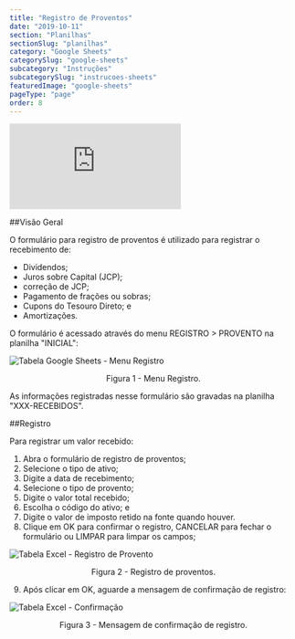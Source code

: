 ```yaml
---
title: "Registro de Proventos"
date: "2019-10-11"
section: "Planilhas"
sectionSlug: "planilhas"
category: "Google Sheets"
categorySlug: "google-sheets"
subcategory: "Instruções"
subcategorySlug: "instrucoes-sheets"
featuredImage: "google-sheets"
pageType: "page"
order: 8
---
```



<div class="iframe-container">
<iframe src="https://www.youtube.com/embed/YJ4Ydq9LNIE?start=243" frameborder="0" allow="accelerometer; autoplay; encrypted-media; gyroscope; picture-in-picture" allowfullscreen></iframe>
</div>

##Visão Geral

O formulário para registro de proventos é utilizado para registrar o recebimento de:

- Dividendos;
- Juros sobre Capital (JCP);
- correção de JCP;
- Pagamento de frações ou sobras;
- Cupons do Tesouro Direto; e
- Amortizações.

O formulário é acessado através do menu REGISTRO > PROVENTO na planilha "INICIAL":

![Tabela Google Sheets - Menu Registro](../img/planilha-inicial-sheets-004.jpg)

<p class="legenda" style="text-align:center">Figura 1 - Menu Registro.</p>

As informações registradas nesse formulário são gravadas na planilha "XXX-RECEBIDOS".

##Registro

Para registrar um valor recebido:

1. Abra o formulário de registro de proventos;
2. Selecione o tipo de ativo;
3. Digite a data de recebimento;
4. Selecione o tipo de provento;
5. Digite o valor total recebido;
6. Escolha o código do ativo; e
7. Digite o valor de imposto retido na fonte quando houver.
8. Clique em OK para confirmar o registro, CANCELAR para fechar o formulário ou LIMPAR para limpar os campos;

![Tabela Excel - Registro de Provento](../img/registro-provento-SHEETS-002.jpg)

<p class="legenda" style="text-align:center">Figura 2 - Registro de proventos.</p>

9. Após clicar em OK, aguarde a mensagem de confirmação de registro:

![Tabela Excel - Confirmação](../img/registro-provento-sheets-003.jpg)

<p class="legenda" style="text-align:center">Figura 3 - Mensagem de confirmação de registro.</p>

